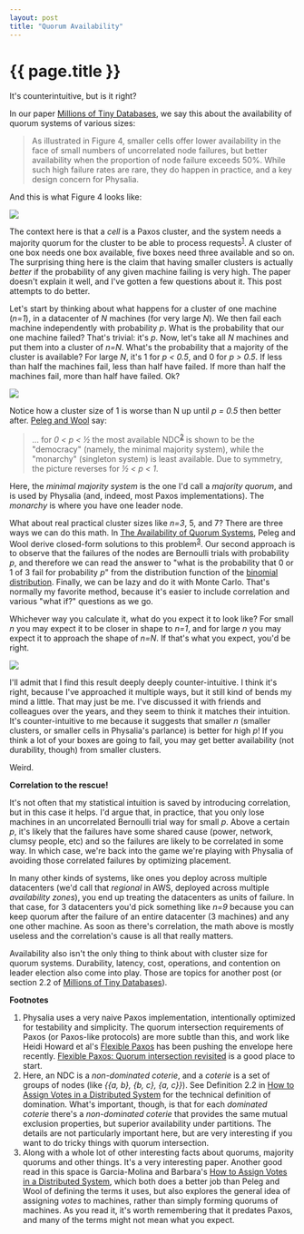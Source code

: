 ```yaml
---
layout: post
title: "Quorum Availability"
---
```


{{ page.title }}
================

<p class="meta">It's counterintuitive, but is it right?</p>

In our paper [Millions of Tiny Databases](https://www.usenix.org/conference/nsdi20/presentation/brooker), we say this about the availability of quorum systems of various sizes:

> As illustrated in Figure 4, smaller cells offer lower availability in the face of small numbers of uncorrelated node failures, but better availability when the proportion of node failure exceeds 50%. While such high failure rates are rare, they do happen in practice, and a key design concern for Physalia.

And this is what Figure 4 looks like:

![](https://mbrooker-blog-images.s3.amazonaws.com/mtb_fig_4.png)

The context here is that a *cell* is a Paxos cluster, and the system needs a majority quorum for the cluster to be able to process requests<sup>[1](#foot1)</sup>. A cluster of one box needs one box available, five boxes need three available and so on. The surprising thing here is the claim that having smaller clusters is actually *better* if the probability of any given machine failing is very high. The paper doesn't explain it well, and I've gotten a few questions about it. This post attempts to do better.

Let's start by thinking about what happens for a cluster of one machine (*n=1*), in a datacenter of *N* machines (for very large *N*). We then fail each machine independently with probability *p*. What is the probability that our one machine failed? That's trivial: it's *p*. Now, let's take all *N* machines and put them into a cluster of *n=N*. What's the probability that a majority of the cluster is available? For large *N*, it's 1 for *p < 0.5*, and 0 for *p > 0.5*. If less than half the machines fail, less than half have failed. If more than half the machines fail, more than half have failed. Ok?

![](https://mbrooker-blog-images.s3.amazonaws.com/quorum_avail_a.png)

Notice how a cluster size of 1 is worse than N up until *p = 0.5* then better after. [Peleg and Wool](http://citeseerx.ist.psu.edu/viewdoc/download?doi=10.1.1.38.5629&rep=rep1&type=pdf) say:

> ... for *0 < p < ½* the most available NDC<sup>[2](#foot2)</sup> is shown to be the "democracy" (namely, the minimal majority system), while the "monarchy" (singleton system) is least available. Due to symmetry, the picture reverses for *½ < p < 1*.

Here, the *minimal majority system* is the one I'd call a *majority quorum*, and is used by Physalia (and, indeed, most Paxos implementations). The *monarchy* is where you have one leader node.

What about real practical cluster sizes like *n=3*, 5, and 7? There are three ways we can do this math. In [The Availability of Quorum Systems](http://citeseerx.ist.psu.edu/viewdoc/download?doi=10.1.1.38.5629&rep=rep1&type=pdf), Peleg and Wool derive closed-form solutions to this problem<sup>[3](#foot3)</sup>. Our second approach is to observe that the failures of the nodes are Bernoulli trials with probability *p*, and therefore we can read the answer to "what is the probability that 0 or 1 of 3 fail for probability *p*" from the distribution function of the [binomial distribution](https://en.wikipedia.org/wiki/Binomial_distribution). Finally, we can be lazy and do it with Monte Carlo. That's normally my favorite method, because it's easier to include correlation and various "what if?" questions as we go.

Whichever way you calculate it, what do you expect it to look like? For small *n* you may expect it to be closer in shape to *n=1*, and for large *n* you may expect it to approach the shape of *n=N*. If that's what you expect, you'd be right.

![](https://mbrooker-blog-images.s3.amazonaws.com/quorum_avail_b.png)

I'll admit that I find this result deeply deeply counter-intuitive. I think it's right, because I've approached it multiple ways, but it still kind of bends my mind a little. That may just be me. I've discussed it with friends and colleagues over the years, and they seem to think it matches their intuition. It's counter-intuitive to me because it suggests that smaller *n* (smaller clusters, or smaller cells in Physalia's parlance) is better for high *p*! If you think a lot of your boxes are going to fail, you may get better availability (not durability, though) from smaller clusters.

Weird.

**Correlation to the rescue!**

It's not often that my statistical intuition is saved by introducing correlation, but in this case it helps. I'd argue that, in practice, that you only lose machines in an uncorrelated Bernoulli trial way for small *p*. Above a certain *p*, it's likely that the failures have some shared cause (power, network, clumsy people, etc) and so the failures are likely to be correlated in some way. In which case, we're back into the game we're playing with Physalia of avoiding those correlated failures by optimizing placement.

In many other kinds of systems, like ones you deploy across multiple datacenters (we'd call that *regional* in AWS, deployed across multiple *availability zones*), you end up treating the datacenters as units of failure. In that case, for 3 datacenters you'd pick something like *n=9* because you can keep quorum after the failure of an entire datacenter (3 machines) and any one other machine. As soon as there's correlation, the math above is mostly useless and the correlation's cause is all that really matters.

Availability also isn't the only thing to think about with cluster size for quorum systems. Durability, latency, cost, operations, and contention on leader election also come into play. Those are topics for another post (or section 2.2 of [Millions of Tiny Databases](https://www.usenix.org/conference/nsdi20/presentation/brooker)).

**Footnotes**

 1. <a name="foot1"></a> Physalia uses a very naive Paxos implementation, intentionally optimized for testability and simplicity. The quorum intersection requirements of Paxos (or Paxos-like protocols) are more subtle than this, and work like Heidi Howard et al's [Flexible Paxos](https://fpaxos.github.io/) has been pushing the envelope here recently. [Flexible Paxos:  Quorum intersection revisited](https://arxiv.org/pdf/1608.06696v1.pdf) is a good place to start.
 2. <a name="foot2"></a> Here, an NDC is a *non-dominated coterie*, and a *coterie* is a set of groups of nodes (like *\{\{a, b\}, \{b, c\}, \{a, c\}\}*). See Definition 2.2 in [How to Assign Votes in a Distributed System](https://www.cs.purdue.edu/homes/bb/cs542-20Spr/readings/reliability/How%20to%20assign%20Votes-JACM-garcia-molina.pdf) for the technical definition of domination. What's important, though, is that for each *dominated coterie* there's a *non-dominated coterie* that provides the same mutual exclusion properties, but superior availability under partitions. The details are not particularly important here, but are very interesting if you want to do tricky things with quorum intersection.
 3. <a name="foot3"></a> Along with a whole lot of other interesting facts about quorums, majority quorums and other things. It's a very interesting paper. Another good read in this space is Garcia-Molina and Barbara's [How to Assign Votes in a Distributed System](https://www.cs.purdue.edu/homes/bb/cs542-20Spr/readings/reliability/How%20to%20assign%20Votes-JACM-garcia-molina.pdf), which both does a better job than Peleg and Wool of defining the terms it uses, but also explores the general idea of assigning *votes* to machines, rather than simply forming quorums of machines. As you read it, it's worth remembering that it predates Paxos, and many of the terms might not mean what you expect.

